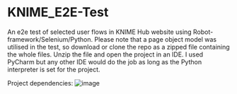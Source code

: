 # KNIME_E2E-Test
An e2e test of selected user flows in KNIME Hub website using Robot-framework/Selenium/Python.
Please note that a page object model was utilised in the test, so download or clone the repo as a zipped file containing the whole files. 
Unzip the file and open the project in an IDE. I used PyCharm but any other IDE would do the job as long as the Python interpreter is set for the project.


Project dependencies: ![image](https://user-images.githubusercontent.com/85622388/205688968-be89dd95-6807-41ed-8269-a1fb06d10489.png)
